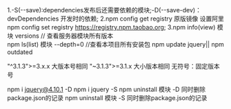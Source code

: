 1.-S(--save):dependencies发布后还需要依赖的模块;-D(--save-dev)：devDependencies 开发时的依赖;
2.npm config get registry 原版镜像 设置阿里 npm config set registry https://registry.npm.taobao.org;
3.npm info(view)  模块 versions  // 查看服务器模块所有版本   
  npm ls(list)    模块 --depth=0  //查看本项目所有安装包
  npm update jquery|| npm outdated 

  "^3.1.3">=3.x.x    大版本号相同
   "~3.1.3">=3.1.x   大小版本相同
  无符号：固定版本号  

  npm i jquery@4.10.1  -D   npm i jquery -S 
  npm uninstall 模块 -D  同时删除package.json的记录
  npm uninstall 模块 -S  同时删除package.json的记录


    















